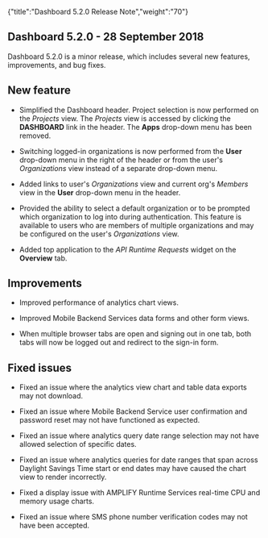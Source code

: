 {"title":"Dashboard 5.2.0 Release Note","weight":"70"}

## Dashboard 5.2.0 - 28 September 2018

Dashboard 5.2.0 is a minor release, which includes several new features, improvements, and bug fixes.

## New feature

* Simplified the Dashboard header. Project selection is now performed on the _Projects_ view. The _Projects_ view is accessed by clicking the **DASHBOARD** link in the header. The **Apps** drop-down menu has been removed.

* Switching logged-in organizations is now performed from the **User** drop-down menu in the right of the header or from the user's _Organizations_ view instead of a separate drop-down menu.

* Added links to user's _Organizations_ view and current org's _Members_ view in the **User** drop-down menu in the header.

* Provided the ability to select a default organization or to be prompted which organization to log into during authentication. This feature is available to users who are members of multiple organizations and may be configured on the user's _Organizations_ view.

* Added top application to the _API Runtime Requests_ widget on the **Overview** tab.


## Improvements

* Improved performance of analytics chart views.

* Improved Mobile Backend Services data forms and other form views.

* When multiple browser tabs are open and signing out in one tab, both tabs will now be logged out and redirect to the sign-in form.


## Fixed issues

* Fixed an issue where the analytics view chart and table data exports may not download.

* Fixed an issue where Mobile Backend Service user confirmation and password reset may not have functioned as expected.

* Fixed an issue where analytics query date range selection may not have allowed selection of specific dates.

* Fixed an issue where analytics queries for date ranges that span across Daylight Savings Time start or end dates may have caused the chart view to render incorrectly.

* Fixed a display issue with AMPLIFY Runtime Services real-time CPU and memory usage charts.

* Fixed an issue where SMS phone number verification codes may not have been accepted.
